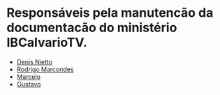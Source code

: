 # Responsáveis pela manutencão da documentacão do ministério IBCalvarioTV.

- [Denis Nietto](mailto:denisnietto@yahoo.com.br)
- [Rodrigo Marcondes](mailto:rmarcondes@hotmail.com)
- [Marcelo](mailto:marcelo@hotmail.com)
- [Gustavo](mailto:gustavo@hotmail.com)